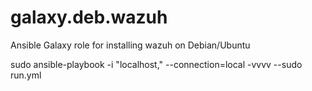 galaxy.deb.wazuh
================================

Ansible Galaxy role for installing wazuh on Debian/Ubuntu

sudo ansible-playbook -i "localhost," --connection=local -vvvv --sudo run.yml
